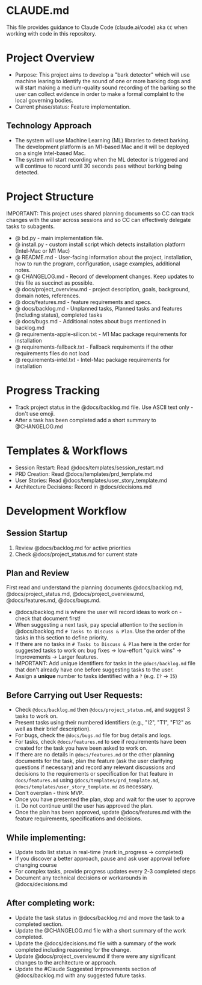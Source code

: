 # CLAUDE.md
This file provides guidance to Claude Code (claude.ai/code) aka `CC` when working with code in this repository.

# Project Overview
- Purpose: This project aims to develop a "bark detector" which will use machine learing to identify the sound of one or more barking dogs and will start making a medium-quality sound recording of the barking so the user can collect evidence in order to make a formal complaint to the local governing bodies.
- Current phase/status: Feature implementation.

## Technology Approach
- The system will use Machine Learning (ML) libraries to detect barking. The development platform is an M1-based Mac and it will be deployed on a single Intel-based Mac.
- The system will start recording when the ML detector is triggered and will continue to record until 30 seconds pass without barking being detected.

# Project Structure
IMPORTANT: This project uses shared planning documents so CC can track changes with the user across sessions and so CC can effectively delegate tasks to subagents.

- @ bd.py - main implementation file.
- @ install.py - custom install script which detects installation platform (Intel-Mac or M1 Mac)
- @ README.md - User-facing information about the project, installation, how to run the program, configuration, usage examples, additional notes.
- @ CHANGELOG.md - Record of development changes. Keep updates to this file as succinct as possible.
- @ docs/project_overview.md - project description, goals, background, domain notes, references.
- @ docs/features.md - feature requirements and specs.
- @ docs/backlog.md - Unplanned tasks, Planned tasks and features (including status), completed tasks
- @ docs/bugs.md - Additional notes about bugs mentioned in backlog.md
- @ requirements-apple-silicon.txt - M1 Mac package requirements for installation
- @ requirements-fallback.txt - Fallback requirements if the other requirements files do not load
- @ requirements-intel.txt - Intel-Mac package requirements for installation

# Progress Tracking
- Track project status in the @docs/backlog.md file. Use ASCII text only - don't use emoji.
- After a task has been completed add a short summary to @CHANGELOG.md

# Templates & Workflows
- Session Restart: Read @docs/templates/session_restart.md
- PRD Creation: Read @docs/templates/prd_template.md
- User Stories: Read @docs/templates/user_story_template.md
- Architecture Decisions: Record in @docs/decisions.md

# Development Workflow

## Session Startup
1. Review @docs/backlog.md for active priorities
2. Check @docs/project_status.md for current state

## Plan and Review
First read and understand the planning documents @docs/backlog.md, @docs/project_status.md, @docs/project_overview.md, @docs/features.md, @docs/bugs.md.
- @docs/backlog.md is where the user will record ideas to work on - check that document first!
- When suggesting a next task, pay special attention to the section in @docs/backlog.md `# Tasks to Discuss & Plan`. Use the order of the tasks in this section to define priority. 
- If there are no tasks in `# Tasks to Discuss & Plan` here is the order for suggested tasks to work on: bug fixes -> low-effort "quick wins" -> Improvements -> Larger features.
- IMPORTANT: Add unique identifiers for tasks in the `@docs/backlog.md` file that don't already have one before suggesting tasks to the user.
- Assign a **unique** number to tasks identified with a `?` (e.g. `I?` -> `I5`)

## Before Carrying out User Requests:
- Check `@docs/backlog.md` then `@docs/project_status.md`, and suggest 3 tasks to work on. 
- Present tasks using their numbered identifiers (e.g., "I2", "T1", "F12" as well as their brief description).
- For bugs, check the `@docs/bugs.md` file for bug details and logs.
- For tasks, check `@docs/features.md` to see if requirements have been created for the task you have been asked to work on.
- If there are no details in `@docs/features.md` or the other planning documents for the task, plan the feature (ask the user clarifying questions if necessary) and record any relevant discussions and decisions to the requirements or specification for that feature in `docs/features.md` using `@docs/templates/prd_template.md`, `@docs/templates/user_story_template.md` as necessary.
- Don't overplan - think MVP.
- Once you have presented the plan, stop and wait for the user to approve it. Do not continue until the user has approved the plan.
- Once the plan has been approved, update @docs/features.md with the feature requirements,  specifications and decisions.

## While implementing:
- Update todo list status in real-time (mark in_progress → completed)
- If you discover a better approach, pause and ask user approval before 
changing course
- For complex tasks, provide progress updates every 2-3 completed steps
- Document any technical decisions or workarounds in @docs/decisions.md

## After completing work:
- Update the task status in @docs/backlog.md and move the task to a completed section.
- Update the @CHANGELOG.md file with a short summary of the work completed.
- Update the @docs/decisions.md file with a summary of the work completed including reasoning for the change.
- Update @docs/project_overview.md if there were any significant changes to the architecture or approach.
- Update the #Claude Suggested Improvements section of @docs/backlog.md with any suggested future tasks.
